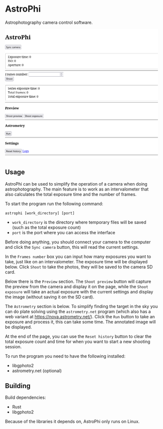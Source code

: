 # AstroPhi

Astrophotography camera control software.

![UI](interface.png)

## Usage

AstroPhi can be used to simplify the operation of a camera when doing astrophotography.
The main feature is to work as an intervalometer that also calculates the total exposure time and the
number of frames.

To start the program run the following command:
```
astrophi [work_directory] [port]
```

* `work_directory` is the directory where temporary files will be saved (such as the total exposure count)
* `port` is the port where you can access the interface

Before doing anything, you should connect your camera to the computer and click the `Sync camera` button,
this will read the current settings.

In the `Frames number` box you can input how many exposures you want to take, just like on an
intervalometer. The exposure time will be displayed below. Click `Shoot` to take the photos, they will
be saved to the camera SD card.

Below there is the `Preview` section. The `Shoot preview` button will capture the preview from the camera and display it 
on the page, while the `Shoot exposure` will take an actual exposure with the current settings and display the image
(without saving it on the SD card).

The `Astrometry` section is below. To simplify finding the target in the sky you can do plate solving using
the `astrometry.net` program (which also has a web variant at <https://nova.astrometry.net/>). Click
the `Run` button to take an exposure and process it, this can take some time. The annotated image will be displayed.

At the end of the page, you can use the `Reset history` button to clear the total exposure count and time for when 
you want to start a new shooting session.

To run the program you need to have the following installed:

* libgphoto2
* astrometry.net (optional)

## Building

Build dependencies:

* Rust
* libgphoto2

Because of the libraries it depends on, AstroPhi only runs on Linux.

